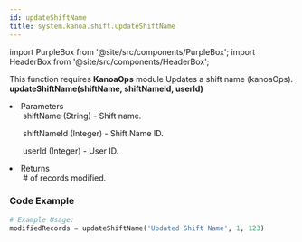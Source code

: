 ```yaml
---
id: updateShiftName
title: system.kanoa.shift.updateShiftName
---
```


import PurpleBox from '@site/src/components/PurpleBox';
import HeaderBox from '@site/src/components/HeaderBox';

<PurpleBox>This function requires <b>KanoaOps</b> module</PurpleBox>
<HeaderBox header="Description">Updates a shift name (kanoaOps).</HeaderBox>
<HeaderBox header="Syntax">
    <b>updateShiftName(shiftName, shiftNameId, userId)</b>
    <li>Parameters <br />
        <ul>shiftName (String) - Shift name.</ul>
        <ul>shiftNameId (Integer) - Shift Name ID.</ul>
        <ul>userId (Integer) - User ID.</ul>
    </li>
    <li>Returns <br />
        <ul># of records modified.</ul>
    </li>
</HeaderBox>

### Code Example

```python
# Example Usage:
modifiedRecords = updateShiftName('Updated Shift Name', 1, 123)